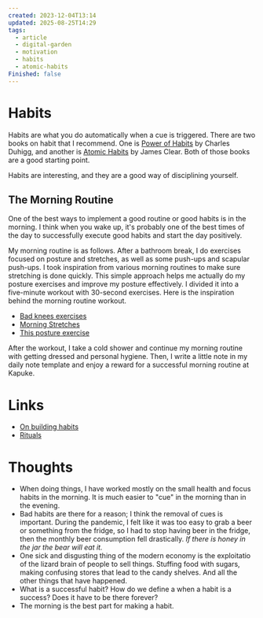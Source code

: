```yaml
---
created: 2023-12-04T13:14
updated: 2025-08-25T14:29
tags:
  - article
  - digital-garden
  - motivation
  - habits
  - atomic-habits
Finished: false
---
```

# Habits
Habits are what you do automatically when a cue is triggered. There are two books on habit that I recommend. One is [Power of Habits](https://www.clearerthinking.org/post/what-s-the-best-way-to-build-a-habit) by Charles Duhigg, and another is [Atomic Habits](https://www.clearerthinking.org/post/what-s-the-best-way-to-build-a-habit) by James Clear. Both of those books are a good starting point. 

Habits are interesting, and they are a good way of disciplining yourself. 



## The Morning Routine

One of the best ways to implement a good routine or good habits is in the morning. I think when you wake up, it's probably one of the best times of the day to successfully execute good habits and start the day positively.

My morning routine is as follows. After a bathroom break, I do exercises focused on posture and stretches, as well as some push-ups and scapular push-ups. I took inspiration from various morning routines to make sure stretching is done quickly. This simple approach helps me actually do my posture exercises and improve my posture effectively. I divided it into a five-minute workout with 30-second exercises. Here is the inspiration behind the morning routine workout. 
- [Bad knees exercises](https://www.instagram.com/reel/DMV5yl3Mwck/?utm_source=ig_web_copy_link&igsh=MXhkeDk4cjFpYTB2dw==)
- [Morning Stretches](https://www.instagram.com/reel/DLvFokisN9Q/?utm_source=ig_web_copy_link&igsh=eGt2cjRkYWRnMnZ6)
- [This posture exercise](https://www.youtube.com/shorts/xg5fYtn305I)

After the workout, I take a cold shower and continue my morning routine with getting dressed and personal hygiene. Then, I write a little note in my daily note template and enjoy a reward for a successful morning routine at Kapuke.

# Links
- [On building habits](https://www.clearerthinking.org/post/what-s-the-best-way-to-build-a-habit)
- [Rituals ](https://www.honest-broker.com/p/13-observations-on-ritual?utm_source=substack&utm_medium=email)

# Thoughts 
- When doing things, I have worked mostly on the small health and focus habits in the morning. It is much easier to "cue" in the morning than in the evening. 
- Bad habits are there for a reason; I think the removal of cues is important.  During the pandemic, I felt like it was too easy to grab a beer or something from the fridge, so I had to stop having beer in the fridge, then the monthly beer consumption fell drastically. *If there is honey in the jar the bear will eat it.* 
- One sick and disgusting thing of the modern economy is the exploitatio of the lizard brain of people to sell things. Stuffing food with sugars, making confusing stores that lead to the candy shelves. And all the other things that have happened. 
- What is a successful habit? How do we define a when a habit is a success? Does it have to be there forever?
- The morning is the best part for making a habit. 


